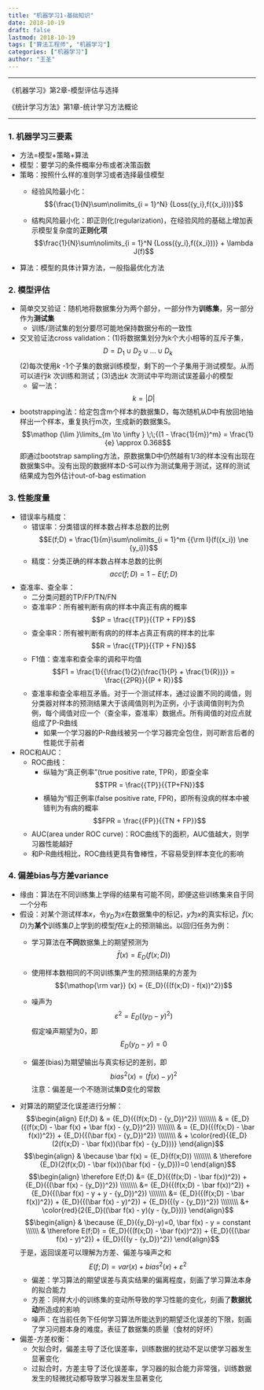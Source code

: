 ```yaml
---
title: "机器学习1-基础知识"
date: 2018-10-19
draft: false
lastmod: 2018-10-19
tags: ["算法工程师", "机器学习"]
categories: ["机器学习"]
author: "王圣"
---
```


***
《机器学习》第2章-模型评估与选择


《统计学习方法》第1章-统计学习方法概论
***
### 1. 机器学习三要素
* 方法=模型+策略+算法
* 模型：要学习的条件概率分布或者决策函数
* 策略：按照什么样的准则学习或者选择最佳模型
	* 经验风险最小化：
	$${\frac{1}{N}\sum\nolimits_{i = 1}^N}  {Loss({y_i},f({x_i}))}$$
	
	* 结构风险最小化：即正则化(regularization)，在经验风险的基础上增加表示模型复杂度的**正则化项** $$\frac{1}{N}\sum\nolimits_{i = 1}^N {Loss({y_i},f({x_i}))}  + \lambda J(f)$$
* 算法：模型的具体计算方法，一般指最优化方法

### 2. 模型评估
* 简单交叉验证：随机地将数据集分为两个部分，一部分作为**训练集**，另一部分作为**测试集**
	* 训练/测试集的划分要尽可能地保持数据分布的一致性
* 交叉验证法cross validation：(1)将数据集划分为k个大小相等的互斥子集，$$D = {D_1} \cup {D_2} \cup ... \cup {D_k}$$
	(2)每次使用*k* -1个子集的数据训练模型，剩下的一个子集用于测试模型。从而可以进行*k* 次训练和测试；(3)选出*k* 次测试中平均测试误差最小的模型
	* 留一法：$$k = |D|$$
* bootstrapping法：给定包含m个样本的数据集D，每次随机从D中有放回地抽样出一个样本，重复执行m次，生成新的数据集S。
	$$\mathop {\lim }\limits_{m \to \infty } \;\;{(1 - \frac{1}{m})^m} = \frac{1}{e} \approx 0.368$$
	即通过bootstrap sampling方法，原数据集D中仍然越有1/3的样本没有出现在数据集S中。没有出现的数据样本D-S可以作为测试集用于测试，这样的测试结果成为包外估计out-of-bag estimation
	
### 3. 性能度量
* 错误率与精度：
	* 错误率：分类错误的样本数占样本总数的比例
		$$E(f;D) = \frac{1}{m}\sum\nolimits_{i = 1}^m {{\rm I}(f({x_i}) \ne {y_i})}$$
	* 精度：分类正确的样本数占样本总数的比例
		$$acc(f;D) = 1 - E(f;D)$$
* 查准率、查全率：
	* 二分类问题的TP/FP/TN/FN
	* 查准率P：所有被判断有病的样本中真正有病的概率$$P = \frac{{TP}}{{TP + FP}}$$
	* 查全率R：所有被判断有病的的样本占真正有病的样本的比率$$R = \frac{{TP}}{{TP + FN}}$$
	* F1值：查准率和查全率的调和平均值
	$$F1 = \frac{1}{{\frac{1}{2}(\frac{1}{P} + \frac{1}{R})}} = \frac{{2PR}}{{P + R}}$$
	* 查准率和查全率相互矛盾。对于一个测试样本，通过设置不同的阈值，则分类器对样本的预测结果大于该阈值则判为正例，小于该阈值则判为负例，每个阈值对应一个（查全率，查准率）数据点。所有阈值的对应点就组成了P-R曲线
		* 如果一个学习器的P-R曲线被另一个学习器完全包住，则可断言后者的性能优于前者
* ROC和AUC：
	* ROC曲线：
		* 纵轴为“真正例率”(true positive rate, TPR)，即查全率
		$$TPR = \frac{{TP}}{{TP+FN}}$$
		* 横轴为“假正例率(false positive rate, FPR)，即所有没病的样本中被错判为有病的概率
		$$FPR = \frac{{FP}}{{TN + FP}}$$
	* AUC(area under ROC curve)：ROC曲线下的面积，AUC值越大，则学习器性能越好
	* 和P-R曲线相比，ROC曲线更具有鲁棒性，不容易受到样本变化的影响
	
### 4. 偏差bias与方差variance
* 缘由：算法在不同训练集上学得的结果有可能不同，即便这些训练集来自于同一个分布
* 假设：对某个测试样本$x$，令$y_{D}$为$x$在数据集中的标记，$y$为$x$的真实标记，$f(x;D)$为**某个**训练集$D$上学到的模型$f$在$x$上的预测输出。以回归任务为例：
	* 学习算法在**不同**数据集上的期望预测为
	$$\bar f(x) = {E_D}(f(x;D))$$

	* 使用样本数相同的不同训练集产生的预测结果的方差为
	$${\mathop{\rm var}} (x) = {E_D}({(f(x;D) - f(x))^2})$$

	* 噪声为
	$${\varepsilon ^2} = {E_D}({({y_D} - y)^2})$$
	假定噪声期望为0，即
	$${E_D}({y_D}-y)=0$$
	* 偏差(bias)为期望输出与真实标记的差别，即
	$${bias^2}(x) = {(\bar f(x) - y)^2}$$
	注意：偏差是一个不随测试集**D**变化的常数
* 对算法的期望泛化误差进行分解：
		$$\begin{align}
		E(f;D) & = {E_D}({(f(x;D) - {y_D})^2}) \\\\\\\\
		 & = {E_D}({(f(x;D) - \bar f(x) + \bar f(x) - {y_D})^2}) \\\\\\\\
		 & = {E_D}({(f(x;D) - \bar f(x))^2}) + {E_D}({(\bar f(x) - {y_D})^2}) \\\\\\\\
		 & + \color{red}{{E_D}(2(f(x;D) - \bar f(x))(\bar f(x) - {y_D}))}
		\end{align}$$
$$\begin{align}
& \because  \bar f(x) = {E_D}(f(x;D)) \\\\\\\\
& \therefore  {E_D}(2(f(x;D) - \bar f(x))(\bar f(x) - {y_D}))=0
\end{align}$$
$$\begin{align}
\therefore E(f;D) &= {E_D}({(f(x;D) - \bar f(x))^2}) + {E_D}({(\bar f(x) - {y_D})^2}) \\\\\\\\
 &= {E_D}({(f(x;D) - \bar f(x))^2}) + {E_D}({(\bar f(x) - y + y - {y_D})^2}) \\\\\\\\
 &= {E_D}({(f(x;D) - \bar f(x))^2}) +  {E_D}({(\bar f(x) - y)^2}) +  {E_D}({(y - {y_D})^2}) \\\\\\\\
 &+ \color{red}{2{E_D}((\bar f(x) - y)(y - {y_D}))}
\end{align}$$
$$\begin{align}
& \because  {E_D}({y_D}-y)=0, \bar f(x) - y = constant \\\\\\
& \therefore E(f;D) = {E_D}({(f(x;D) - \bar f(x))^2}) +  {E_D}({(\bar f(x) - y)^2}) + {E_D}({(y - {y_D})^2})
\end{align}$$
于是，返回误差可以理解为方差、偏差与噪声之和
$$E(f;D) = var(x) + {bias^2}(x) + {\varepsilon ^2}$$
	* 偏差：学习算法的期望误差与真实结果的偏离程度，刻画了学习算法本身的拟合能力
	* 方差：同样大小的训练集的变动所导致的学习性能的变化，刻画了**数据扰动**所造成的影响
	* 噪声：在当前任务下任何学习算法所能达到的期望泛化误差的下限，刻画了学习问题本身的难度。表征了数据集的质量（食材的好坏）
* 偏差-方差权衡：
	* 欠拟合时，偏差主导了泛化误差率，训练数据的扰动不足以使学习器发生显著变化
	* 过拟合时，方差主导了泛化误差率，学习器的拟合能力非常强，训练数据发生的轻微扰动都导致学习器发生显著变化